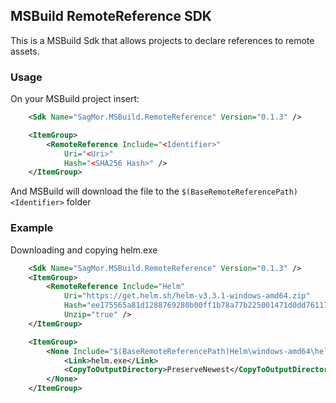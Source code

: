 ## MSBuild RemoteReference SDK
This is a MSBuild Sdk that allows projects to declare references to remote assets.

### Usage
On your MSBuild project insert:
```xml
    <Sdk Name="SagMor.MSBuild.RemoteReference" Version="0.1.3" />

    <ItemGroup>
        <RemoteReference Include="<Identifier>"
            Uri="<Uri>"
            Hash="<SHA256 Hash>" />
    </ItemGroup>
```

And MSBuild will download the file to the `$(BaseRemoteReferencePath)<Identifier>` folder


### Example
Downloading and copying helm.exe
```xml
    <Sdk Name="SagMor.MSBuild.RemoteReference" Version="0.1.3" />
    <ItemGroup>
        <RemoteReference Include="Helm"
            Uri="https://get.helm.sh/helm-v3.3.1-windows-amd64.zip"
            Hash="ee175565a81d1288769280b00ff1b78a77b225001471d0dd76117f909e707447"
            Unzip="true" />
    </ItemGroup>

    <ItemGroup>
        <None Include="$(BaseRemoteReferencePath)Helm\windows-amd64\helm.exe">
            <Link>helm.exe</Link>
            <CopyToOutputDirectory>PreserveNewest</CopyToOutputDirectory>
        </None>
    </ItemGroup>
```
